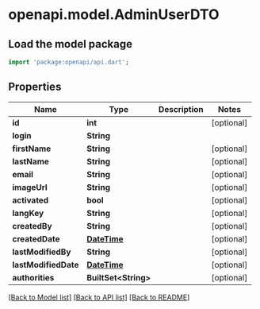 # openapi.model.AdminUserDTO

## Load the model package
```dart
import 'package:openapi/api.dart';
```

## Properties
Name | Type | Description | Notes
------------ | ------------- | ------------- | -------------
**id** | **int** |  | [optional] 
**login** | **String** |  | 
**firstName** | **String** |  | [optional] 
**lastName** | **String** |  | [optional] 
**email** | **String** |  | [optional] 
**imageUrl** | **String** |  | [optional] 
**activated** | **bool** |  | [optional] 
**langKey** | **String** |  | [optional] 
**createdBy** | **String** |  | [optional] 
**createdDate** | [**DateTime**](DateTime.md) |  | [optional] 
**lastModifiedBy** | **String** |  | [optional] 
**lastModifiedDate** | [**DateTime**](DateTime.md) |  | [optional] 
**authorities** | **BuiltSet&lt;String&gt;** |  | [optional] 

[[Back to Model list]](../README.md#documentation-for-models) [[Back to API list]](../README.md#documentation-for-api-endpoints) [[Back to README]](../README.md)


